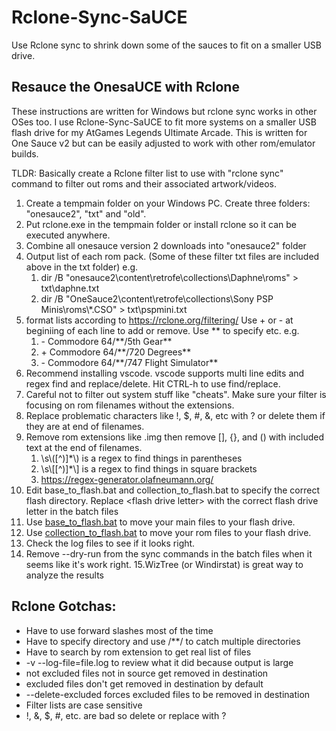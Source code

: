 # Rclone-Sync-SaUCE
Use Rclone sync to shrink down some of the sauces to fit on a smaller USB drive.

## Resauce the OnesaUCE with Rclone
These instructions are written for Windows but rclone sync works in other OSes too. I use Rclone-Sync-SaUCE to fit more systems on a smaller USB flash drive for my AtGames Legends Ultimate Arcade. This is written for One Sauce v2 but can be easily adjusted to work with other rom/emulator builds.

TLDR: Basically create a Rclone filter list to use with "rclone sync" command to filter out roms and their associated artwork/videos.

1. Create a tempmain folder on your Windows PC. Create three folders: "onesauce2", "txt" and "old".
2. Put rclone.exe in the tempmain folder or install rclone so it can be executed anywhere.
3. Combine all onesauce version 2 downloads into "onesauce2" folder
4. Output list of each rom pack. (Some of these filter txt files are included above in the txt folder) e.g.
	1. dir /B "onesauce2\content\retrofe\collections\Daphne\roms" > txt\daphne.txt
	2. dir /B "OneSauce2\content\retrofe\collections\Sony PSP Minis\roms\\*.CSO" > txt\pspmini.txt
5. format lists according to https://rclone.org/filtering/ Use + or - at beginiing of each line to add or remove. Use **  to specify etc. e.g.
	1. \- Commodore 64/\*\*/5th Gear**
	2. \+ Commodore 64/\*\*/720 Degrees**
	3. \- Commodore 64/\*\*/747 Flight Simulator**
6. Recommend installing vscode. vscode supports multi line edits and regex find and replace/delete. Hit CTRL-h to use find/replace.
7. Careful not to filter out system stuff like "cheats". Make sure your filter is focusing on rom filenames without the extensions.
8. Replace problematic characters like !, $, #, &, etc with ? or delete them if they are at end of filenames.
9. Remove rom extensions like .img then remove [], {}, and () with included text at the end of filenames. 
	1. \s\\([^)]*\\) is a regex to find things in parentheses 
	2. \s\\[[^)]*\\] is a regex to find things in square brackets
	3.  https://regex-generator.olafneumann.org/
10. Edit base_to_flash.bat and collection_to_flash.bat to specify the correct flash directory. Replace \<flash drive letter\> with the correct flash drive letter in the batch files
11. Use [base_to_flash.bat](https://github.com/jdawgzim/Rclone-Sync-SaUCE/blob/main/base_to_flash.bat) to move your main files to your flash drive.
12. Use [collection_to_flash.bat](https://github.com/jdawgzim/Rclone-Sync-SaUCE/blob/main/collection_to_flash.bat) to move your rom files to your flash drive.
13. Check the log files to see if it looks right.
14. Remove --dry-run from the sync commands in the batch files when it seems like it's work right.
15.WizTree (or Windirstat) is great way to analyze the results

## Rclone Gotchas:
- Have to use forward slashes most of the time
- Have to specify directory and use /**/ to catch multiple directories
- Have to search by rom extension to get real list of files
- -v --log-file=file.log to review what it did because output is large
- not excluded files not in source get removed in destination
- excluded files don't get removed in destination by default
- --delete-excluded forces excluded files to be removed in destination
- Filter lists are case sensitive
- !, &, $, #, etc. are bad so delete or replace with ?
